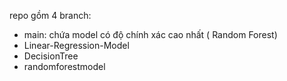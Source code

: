 repo gồm 4 branch:
- main: chứa model có độ chính xác cao nhất ( Random Forest)
- Linear-Regression-Model
- DecisionTree
- randomforestmodel
